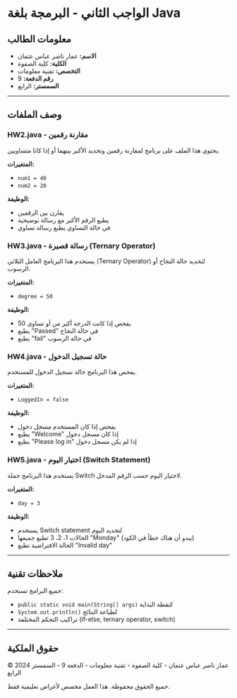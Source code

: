 # الواجب الثاني - البرمجة بلغة Java

## معلومات الطالب
- **الاسم:** عمار ناصر عباس عثمان
- **الكلية:** كلية الصفوة
- **التخصص:** تقنية معلومات
- **رقم الدفعة:** 9
- **السمستر:** الرابع

---

## وصف الملفات

### HW2.java - مقارنة رقمين
يحتوي هذا الملف على برنامج لمقارنة رقمين وتحديد الأكبر بينهما أو إذا كانا متساويين.

**المتغيرات:**
- `num1 = 40`
- `num2 = 20`

**الوظيفة:**
- يقارن بين الرقمين
- يطبع الرقم الأكبر مع رسالة توضيحية
- في حالة التساوي يطبع رسالة تساوي

### HW3.java - رسالة قصيرة (Ternary Operator)
يستخدم هذا البرنامج العامل الثلاثي (Ternary Operator) لتحديد حالة النجاح أو الرسوب.

**المتغيرات:**
- `degree = 50`

**الوظيفة:**
- يفحص إذا كانت الدرجة أكبر من أو تساوي 50
- يطبع "Passed" في حالة النجاح
- يطبع "fail" في حالة الرسوب

### HW4.java - حالة تسجيل الدخول
يفحص هذا البرنامج حالة تسجيل الدخول للمستخدم.

**المتغيرات:**
- `LoggedIn = false`

**الوظيفة:**
- يفحص إذا كان المستخدم مسجل دخول
- يطبع "Welcome" إذا كان مسجل دخول
- يطبع "Please log in" إذا لم يكن مسجل دخول

### HW5.java - اختيار اليوم (Switch Statement)
يستخدم هذا البرنامج جملة Switch لاختيار اليوم حسب الرقم المدخل.

**المتغيرات:**
- `day = 3`

**الوظيفة:**
- يستخدم Switch statement لتحديد اليوم
- الحالات 1، 2، 3 تطبع جميعها "Monday" (يبدو أن هناك خطأ في الكود)
- الحالة الافتراضية تطبع "Invalid day"

---

## ملاحظات تقنية

جميع البرامج تستخدم:
- `public static void main(String[] args)` كنقطة البداية
- `System.out.println()` لطباعة النتائج
- تراكيب التحكم المختلفة (if-else, ternary operator, switch)

---

## حقوق الملكية
© 2024 عمار ناصر عباس عثمان - كلية الصفوة - تقنية معلومات - الدفعة 9 - السمستر الرابع

جميع الحقوق محفوظة. هذا العمل مخصص لأغراض تعليمية فقط.